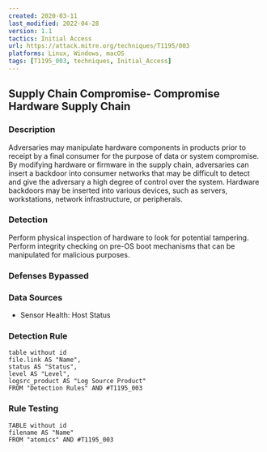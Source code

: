 ```yaml
---
created: 2020-03-11
last_modified: 2022-04-28
version: 1.1
tactics: Initial Access
url: https://attack.mitre.org/techniques/T1195/003
platforms: Linux, Windows, macOS
tags: [T1195_003, techniques, Initial_Access]
---
```


## Supply Chain Compromise- Compromise Hardware Supply Chain

### Description

Adversaries may manipulate hardware components in products prior to receipt by a final consumer for the purpose of data or system compromise. By modifying hardware or firmware in the supply chain, adversaries can insert a backdoor into consumer networks that may be difficult to detect and give the adversary a high degree of control over the system. Hardware backdoors may be inserted into various devices, such as servers, workstations, network infrastructure, or peripherals.

### Detection

Perform physical inspection of hardware to look for potential tampering. Perform integrity checking on pre-OS boot mechanisms that can be manipulated for malicious purposes.

### Defenses Bypassed



### Data Sources

  - Sensor Health: Host Status
### Detection Rule

```dataview
table without id
file.link AS "Name",
status AS "Status",
level AS "Level",
logsrc_product AS "Log Source Product"
FROM "Detection Rules" AND #T1195_003
```

### Rule Testing

```dataview
TABLE without id
filename AS "Name"
FROM "atomics" AND #T1195_003
```

